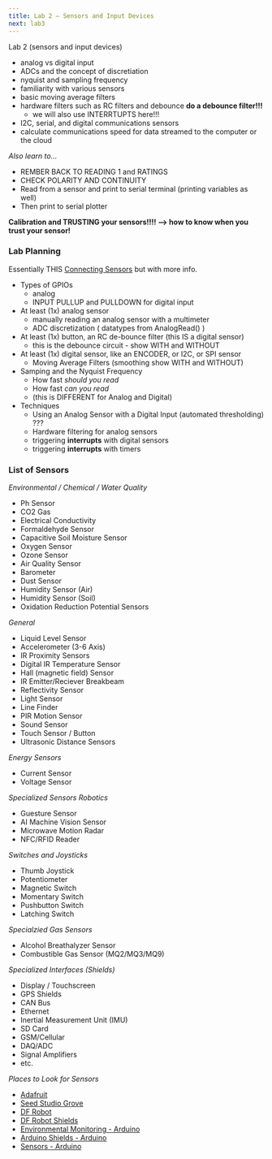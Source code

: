 ```yaml
---
title: Lab 2 — Sensors and Input Devices
next: lab3
---
```


Lab 2 (sensors and input devices)
- analog vs digital input
- ADCs and the concept of discretiation 
- nyquist and sampling frequency 
- familiarity with various sensors 
- basic moving average filters
- hardware filters such as RC filters and debounce **do a debounce filter!!!**
  - we will also use INTERRTUPTS here!!! 
- I2C, serial, and digital communications sensors
- calculate communications speed for data streamed to the computer or the cloud 


*Also learn to...*
- REMBER BACK TO READING 1 and RATINGS
- CHECK POLARITY AND CONTINUITY
- Read from a sensor and print to serial terminal (printing variables as well)
- Then print to serial plotter

**Calibration and TRUSTING your sensors!!!! --> how to know when you trust your sensor!**




### Lab Planning

Essentially THIS [Connecting Sensors](https://docs.arduino.cc/tutorials/mkr-wifi-1010/connecting-sensors/) but with more info.

- Types of GPIOs
  - analog 
  - INPUT PULLUP and PULLDOWN for digital input 
- At least (1x) analog sensor
  - manually reading an analog sensor with a multimeter
  - ADC discretization ( datatypes from AnalogRead() )
- At least (1x) button, an RC de-bounce filter (this IS a digital sensor)
  - this is the debounce circuit - show WITH and WITHOUT
- At least (1x) digital sensor, like an ENCODER, or I2C, or SPI sensor
  - Moving Average Filters (smoothing show WITH and WITHOUT)
- Samping and the Nyquist Frequency
  - How fast *should you read*
  - How fast *can you read*
  - (this is DIFFERENT for Analog and Digital)
- Techniques
  - Using an Analog Sensor with a Digital Input (automated thresholding) ???
  - Hardware filtering for analog sensors 
  - triggering **interrupts** with digital sensors
  - triggering **interrupts** with timers

### List of Sensors

*Environmental / Chemical / Water Quality*
- Ph Sensor
- CO2 Gas
- Electrical Conductivity 
- Formaldehyde Sensor
- Capacitive Soil Moisture Sensor
- Oxygen Sensor 
- Ozone Sensor
- Air Quality Sensor
- Barometer
- Dust Sensor
- Humidity Sensor (Air)
- Humidity Sensor (Soil)
- Oxidation Reduction Potential Sensors

*General*
- Liquid Level Sensor
- Accelerometer (3-6 Axis)
- IR Proximity Sensors
- Digital IR Temperature Sensor
- Hall (magnetic field) Sensor
- IR Emitter/Reciever Breakbeam
- Reflectivity Sensor
- Light Sensor
- Line Finder
- PIR Motion Sensor
- Sound Sensor
- Touch Sensor / Button
- Ultrasonic Distance Sensors

*Energy Sensors*
- Current Sensor
- Voltage Sensor

*Specialized Sensors Robotics*
- Guesture Sensor
- AI Machine Vision Sensor
- Microwave Motion Radar
- NFC/RFID Reader

*Switches and Joysticks*
- Thumb Joystick
- Potentiometer 
- Magnetic Switch 
- Momentary Switch 
- Pushbutton Switch
- Latching Switch 

*Specialzied Gas Sensors*
- Alcohol Breathalyzer Sensor
- Combustible Gas Sensor (MQ2/MQ3/MQ9)

*Specialized Interfaces (Shields)* 
- Display / Touchscreen 
- GPS Shields
- CAN Bus
- Ethernet
- Inertial Measurement Unit (IMU)
- SD Card 
- GSM/Cellular
- DAQ/ADC
- Signal Amplifiers
- etc.

*Places to Look for Sensors*
- [Adafruit](https://www.adafruit.com/category/35)
- [Seed Studio Grove](https://www.seeedstudio.com/category/Grove-c-1003.html)
- [DF Robot](https://www.dfrobot.com/topic-277-36.html)
- [DF Robot Shields](https://www.dfrobot.com/topic-277-156.html)
- [Environmental Monitoring - Arduino](https://store-usa.arduino.cc/collections/environment-monitoring)
- [Arduino Shields - Arduino](https://store-usa.arduino.cc/collections/shields-carriers)
- [Sensors - Arduino](https://store-usa.arduino.cc/collections/sensors)